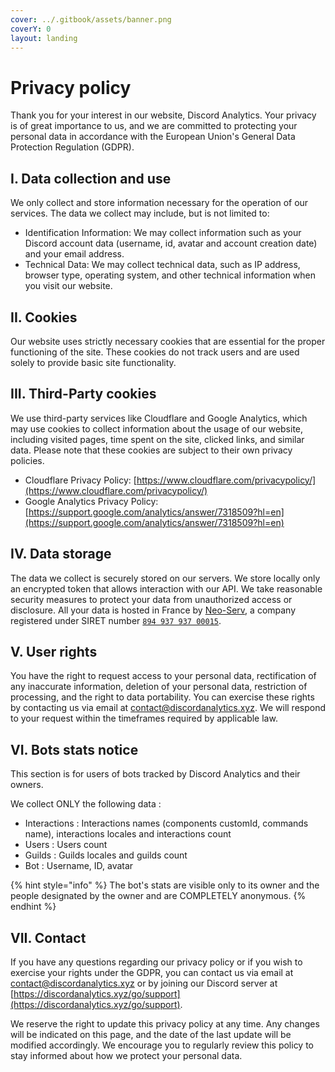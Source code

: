```yaml
---
cover: ../.gitbook/assets/banner.png
coverY: 0
layout: landing
---
```


# Privacy policy

Thank you for your interest in our website, Discord Analytics. Your privacy is of great importance to us, and we are committed to protecting your personal data in accordance with the European Union's General Data Protection Regulation (GDPR).



## I. Data collection and use

We only collect and store information necessary for the operation of our services. The data we collect may include, but is not limited to:

* Identification Information: We may collect information such as your Discord account data (username, id, avatar and account creation date) and your email address.
* Technical Data: We may collect technical data, such as IP address, browser type, operating system, and other technical information when you visit our website.

## II. Cookies

Our website uses strictly necessary cookies that are essential for the proper functioning of the site. These cookies do not track users and are used solely to provide basic site functionality.

## III. Third-Party cookies

We use third-party services like Cloudflare and Google Analytics, which may use cookies to collect information about the usage of our website, including visited pages, time spent on the site, clicked links, and similar data. Please note that these cookies are subject to their own privacy policies.

* Cloudflare Privacy Policy: [https://www.cloudflare.com/privacypolicy/](https://www.cloudflare.com/privacypolicy/)
* Google Analytics Privacy Policy: [https://support.google.com/analytics/answer/7318509?hl=en](https://support.google.com/analytics/answer/7318509?hl=en)

## IV. Data storage

The data we collect is securely stored on our servers. We store locally only an encrypted token that allows interaction with our API. We take reasonable security measures to protect your data from unauthorized access or disclosure. All your data is hosted in France by [Neo-Serv](https://neo-serv.fr), a company registered under SIRET number [`894 937 937 00015`](https://www.societe.com/societe/monsieur-thibaut-lulinski-894937937.html).

## V. User rights

You have the right to request access to your personal data, rectification of any inaccurate information, deletion of your personal data, restriction of processing, and the right to data portability. You can exercise these rights by contacting us via email at [contact@discordanalytics.xyz](mailto:contact@discordanalytics.xyz). We will respond to your request within the timeframes required by applicable law.

## VI. Bots stats notice

This section is for users of bots tracked by Discord Analytics and their owners.

We collect ONLY the following data :&#x20;

* Interactions : Interactions names (components customId, commands name), interactions locales and interactions count
* Users : Users count
* Guilds : Guilds locales and guilds count
* Bot : Username, ID, avatar

{% hint style="info" %}
The bot's stats are visible only to its owner and the people designated by the owner and are COMPLETELY anonymous.
{% endhint %}

## VII. Contact

If you have any questions regarding our privacy policy or if you wish to exercise your rights under the GDPR, you can contact us via email at [contact@discordanalytics.xyz](mailto:contact@discordanalytics.xyz) or by joining our Discord server at [https://discordanalytics.xyz/go/support](https://discordanalytics.xyz/go/support).

We reserve the right to update this privacy policy at any time. Any changes will be indicated on this page, and the date of the last update will be modified accordingly. We encourage you to regularly review this policy to stay informed about how we protect your personal data.

